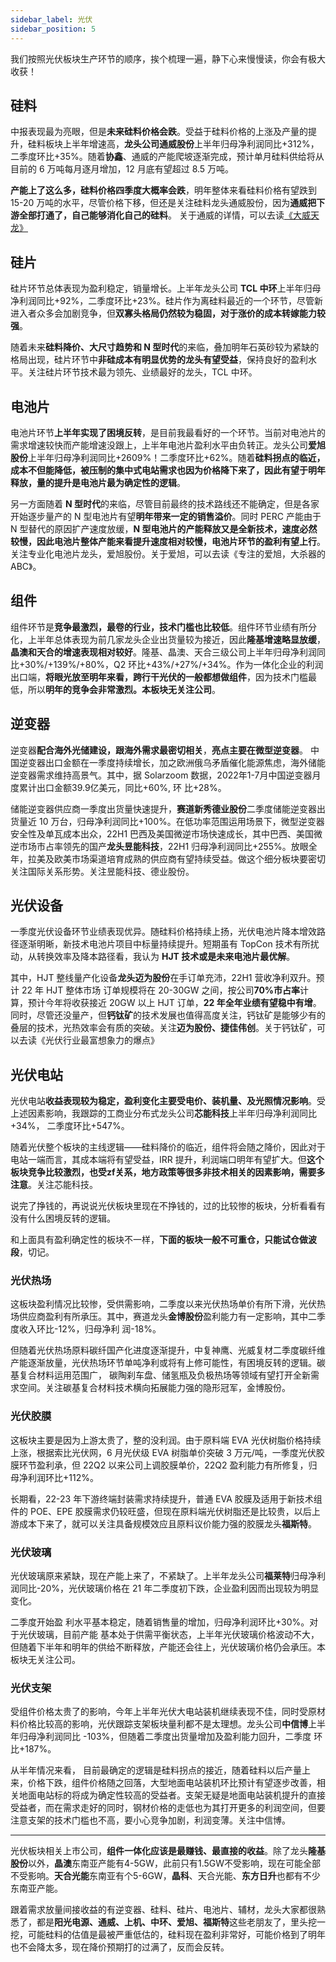 ```yaml
---
sidebar_label: 光伏
sidebar_position: 5
---
```


我们按照光伏板块生产环节的顺序，挨个梳理一遍，静下心来慢慢读，你会有极大收获！

## 硅料

中报表现最为亮眼，但是**未来硅料价格会跌**。受益于硅料价格的上涨及产量的提升，硅料板块上半年增速高，**龙头公司通威股份**上半年归母净利润同比+312%，二季度环比+35%。随着**协鑫**、通威的产能爬坡逐渐完成，预计单月硅料供给将从目前的 6 万吨每月逐月增加，12 月底有望超过 8.5 万吨。

**产能上了这么多，硅料价格四季度大概率会跌**，明年整体来看硅料价格有望跌到 15-20 万吨的水平，尽管价格下移，但还是关注硅料龙头通威股份，因为**通威把下游全部打通了，自己能够消化自己的硅料**。 关于通威的详情，可以去读[《大威天龙》](https://mp.weixin.qq.com/s?__biz=Mzg3MDc4OTQyNA==&mid=2247484411&idx=1&sn=46cff9969e3b6404e314b12b9841bde3&scene=21#wechat_redirect)

## 硅片

硅片环节总体表现为盈利稳定，销量增长。上半年龙头公司 **TCL 中环**上半年归母净利润同比+92%，二季度环比+23%。硅片作为离硅料最近的一个环节，尽管新进入者众多会加剧竞争，但**双寡头格局仍然较为稳固，对于涨价的成本转嫁能力较强**。

随着未来**硅料降价、大尺寸趋势和 N 型时代**的来临，叠加明年石英砂较为紧缺的格局出现，硅片环节中**非硅成本有明显优势的龙头有望受益**，保持良好的盈利水平。关注硅片环节技术最为领先、业绩最好的龙头，TCL 中环。

## 电池片

电池片环节**上半年实现了困境反转**，是目前我最看好的一个环节。当前对电池片的需求增速较快而产能增速没跟上，上半年电池片盈利水平由负转正。龙头公司**爱旭股份**上半年归母净利润同比+2609%！二季度环比+62%。随着**硅料拐点的临近，成本不但能降低，被压制的集中式电站需求也因为价格降下来了，因此有望于明年释放，量的提升是电池片最为确定性的逻辑**。

另一方面随着 **N 型时代**的来临，尽管目前最终的技术路线还不能确定，但是各家开始逐步量产的 N 型电池片有望**明年带来一定的销售溢价**。同时 PERC 产能由于 N 型替代的原因扩产速度放缓，**N 型电池片的产能释放又是全新技术，速度必然较慢，因此电池片整体产能来看提升速度相对较慢，电池片环节的盈利有望上行**。关注专业化电池片龙头，爱旭股份。关于爱旭，可以去读《专注的爱旭，大杀器的ABC》。

## 组件

组件环节是**竞争最激烈，最卷的行业，技术门槛也比较低**。组件环节业绩有所分化，上半年总体表现为前几家龙头企业出货量较为接近，因此**隆基增速略显放缓**，**晶澳和天合的增速表现相对较好**。隆基、晶澳、天合三级公司上半年归母净利润同比+30%/+139%/+80%，Q2 环比+43%/+27%/+34%。作为一体化企业的利润出口端，**将眼光放至明年来看，跨行干光伏的一般都想做组件**，因为技术门槛最低，所以**明年的竞争会非常激烈。本板块无关注公司**。

## 逆变器

逆变器**配合海外光储建设，跟海外需求最密切相关**，**亮点主要在微型逆变器**。 中国逆变器出口金额在一季度持续增长，加之欧洲俄乌矛盾催化能源焦虑，海外储能逆变器需求维持高景气。其中，据 Solarzoom 数据，2022年1-7月中国逆变器月度累计出口金额39.9亿美元，同比+60%, 环 比+28%。

储能逆变器供应商一季度出货量快速提升，**赛道新秀德业股份**二季度储能逆变器出货量近 10 万台，归母净利润同比+100%。在低功率范围运用场景下，微型逆变器安全性及单瓦成本出众，22H1 巴西及美国微逆市场快速成长，其中巴西、美国微逆市场市占率领先的国产**龙头昱能科技**，22H1 归母净利润同比+255%。放眼全年，拉美及欧美市场渠道培育成熟的供应商有望持续受益。做这个细分板块要密切关注国际关系形势。关注昱能科技、德业股份。

## 光伏设备

一季度光伏设备环节业绩表现优异。随硅料价格持续上扬，光伏电池片降本增效路径逐渐明晰，新技术电池片项目中标量持续提升。短期虽有 TopCon 技术有所扰动，从转换效率及降本路径看，我认为 **HJT 技术或是未来电池片最优解**。

其中，HJT 整线量产化设备**龙头迈为股份**在手订单充沛，22H1 营收净利双升。预计 22 年 HJT 整体市场 订单规模将在 20-30GW 之间，按公司**70%市占率**计算，预计今年将收获接近 20GW 以上 HJT 订单，**22 年全年业绩有望稳中有增**。同时，尽管还没量产，但**钙钛矿**的技术发展也值得高度关注，钙钛矿是能够少有的叠层的技术，光热效率会有质的突破。关注**迈为股份、捷佳伟创**。关于钙钛矿，可以去读《光伏行业最富想象力的爆点》

## 光伏电站

光伏电站**收益表现较为稳定，盈利变化主要受电价、装机量、及光照情况影响**。受上述因素影响，我跟踪的工商业分布式龙头公司**芯能科技**上半年归母净利润同比+34%， 二季度环比+547%。

随着光伏整个板块的主线逻辑——硅料降价的临近，组件将会随之降价，因此对于电站一端而言，其成本端将有望受益，IRR 提升，利润端口明年有望扩大。但**这个板块竞争比较激烈，也受zf关系，地方政策等很多非技术相关的因素影响，需要多注意**。关注芯能科技。


说完了挣钱的，再说说光伏板块里现在不挣钱的，过的比较惨的板块，分析看看有没有什么困境反转的逻辑。

和上面具有盈利确定性的板块不一样，**下面的板块一般不可重仓，只能试仓做波段**，切记。

### 光伏热场

这板块盈利情况比较惨，受供需影响，二季度以来光伏热场单价有所下滑，光伏热场供应商盈利有所承压。其中，赛道龙头**金博股份**盈利能力有一定影响，其中二季度收入环比-12%，归母净利 润-18%。

但随着光伏热场原料碳纤国产化进度逐渐提升，中复神鹰、光威复材二季度碳纤维产能逐渐放量，光伏热场环节单吨净利或将有上修可能性，有困境反转的逻辑。碳基复合材料运用范围广， 碳陶刹车盘、储氢瓶及负极热场等领域有望打开全新需求空间。关注碳基复合材料技术横向拓展能力强的隐形冠军，金博股份。

### 光伏胶膜

这板块主要是因为上游太贵了，整的没利润。由于原料端 EVA 光伏树脂价格持续上涨，根据索比光伏网，6 月光伏级 EVA 树脂单价突破 3 万元/吨，一季度光伏胶膜环节盈利承，但 22Q2 以来公司上调胶膜单价，22Q2 盈利能力有所修复，归母净利润环比+112%。

长期看，22-23 年下游终端封装需求持续提升，普通 EVA 胶膜及适用于新技术组件的 POE、EPE 胶膜需求仍较旺盛，但现在原料端光伏树脂还是比较贵，以后上游成本下来了，就可以关注具备规模效应且原料议价能力强的胶膜龙头**福斯特**。

### 光伏玻璃

光伏玻璃原来紧缺，现在产能上来了，不紧缺了。上半年龙头公司**福莱特**归母净利润同比-20%，光伏玻璃价格在 21 年二季度初下跌，企业盈利因而出现较为明显变化。

二季度开始盈 利水平基本稳定，随着销售量的增加，归母净利润环比+30%。对于光伏玻璃，目前产能 基本处于供需平衡状态，上半年光伏玻璃价格波动不大，但随着下半年和明年的供给不断释放，产能还会往上，光伏玻璃价格仍会承压。本板块无关注公司。

### 光伏支架

受组件价格太贵了的影响，今年上半年光伏大电站装机继续表现不佳，同时受原材料价格比较高的影响，光伏跟踪支架板块量利都不是太理想。龙头公司**中信博**上半年归母净利润同比 -103%，但随着二季度出货量增加及盈利能力回升，二季度 环比+187%。

从半年情况来看， 目前最确定的逻辑是硅料拐点的接近，随着硅料以后产量上来，价格下跌，组件价格随之回落，大型地面电站装机环比预计有望逐步改善，相关地面电站标的将成为确定性较高的受益者。支架无疑是地面电站装机提升的直接受益者，而在需求走好的同时，钢材价格的走低也为其打开更多的利润空间，但要注意支架的技术门槛也不高，要小心竞争加剧，利润变薄。关注中信博。

---

光伏板块相关上市公司，**组件一体化应该是最赚钱、最直接的收益**。除了龙头**隆基股份**以外，**晶澳**东南亚产能有4-5GW，此前只有1.5GW不受影响，现在可能全部不受影响。**天合光能**东南亚有个5-6GW，**晶科**、天合光能、**东方日升**也都有不少东南亚产能。

跟着需求放量间接收益的有逆变器、硅料、硅片、电池片、辅材，龙头大家都很熟悉了，都是**阳光电源、通威、上机、中环、爱旭、福斯特**这些老朋友了，里头挖一挖，可能硅料的估值是最被严重低估的，硅料现在盈利非常好，可能价格到了明年也不会降太多，现在降价预期打的过满了，反而会反转。